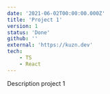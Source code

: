 ```yaml
---
date: '2021-06-02T00:00:00.000Z'
title: 'Project 1'
version: 1
status: 'Done'
github: ''
external: 'https://kuzn.dev'
tech:
    - TS
    - React
---
```


Description project 1
